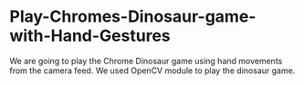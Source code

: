 # Play-Chromes-Dinosaur-game-with-Hand-Gestures
We are going to play the Chrome Dinosaur game using hand movements from the camera feed. We used OpenCV module to play the dinosaur game.
